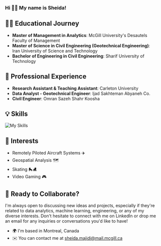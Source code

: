 ### Hi 👋🏻 My name is Sheida!

## 👩‍🎓 Educational Journey
- **Master of Management in Analytics**: McGill University's Desautels Faculty of Management
- **Master of Science in Civil Engineering (Geotechnical Engineering)**: Iran University of Science and Technology 
- **Bachelor of Engineering in Civil Engineering**: Sharif University of Technology


## 💼 Professional Experience
- **Research Assistant & Teaching Assistant**: Carleton University
- **Data Analyst - Geotechnical Engineer**: Ijad Sakhteman Abyaneh Co.
- **Civil Engineer**: Omran Sazeh Shahr Koosha


## 💡 Skills
![My Skills](https://skillicons.dev/icons?i=py,mysql,r,matlab,latex,cpp,html&theme=light)

## 🎡 Interests
- Remotely Piloted Aircraft Systems ✈️
- Geospatial Analysis 🗺️
- Skating 🛼⛸️
- Video Gaming 🎮


## 🌟 Ready to Collaborate?
I'm always open to discussing new ideas and projects, especially if they're related to data analytics, machine learning, engineering, or any of my diverse interests. Don't hesitate to connect with me on LinkedIn or drop me an email for any inquiries or conversations you'd like to have!

  
- 🌍 I'm based in Montreal, Canada
- ✉️ You can contact me at sheida.majidi@mail.mcgill.ca

